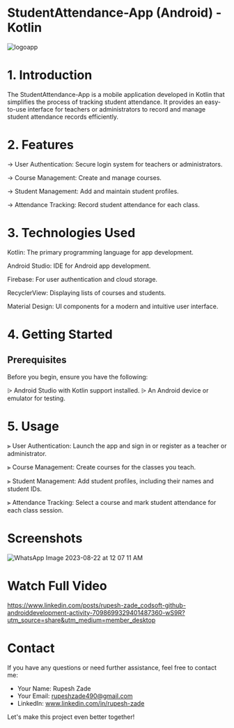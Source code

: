 # StudentAttendance-App (Android) - Kotlin

![logoapp](https://github.com/RupeshzadeRNZ/StudentAttendance-App/assets/124900974/06867852-fc51-4efe-ae68-9339d61b7a23)


# 1. Introduction
The StudentAttendance-App is a mobile application developed in Kotlin that simplifies the process of tracking student attendance.
It provides an easy-to-use interface for teachers or administrators to record and manage student attendance records efficiently.


# 2. Features
-> User Authentication: Secure login system for teachers or administrators.

-> Course Management: Create and manage courses.

-> Student Management: Add and maintain student profiles.

-> Attendance Tracking: Record student attendance for each class.


# 3. Technologies Used
Kotlin: The primary programming language for app development.

Android Studio: IDE for Android app development.

Firebase: For user authentication and cloud storage.

RecyclerView: Displaying lists of courses and students.

Material Design: UI components for a modern and intuitive user interface.


# 4. Getting Started
## Prerequisites
Before you begin, ensure you have the following:

⩥ Android Studio with Kotlin support installed.
⩥ An Android device or emulator for testing.


# 5. Usage
⫸ User Authentication: Launch the app and sign in or register as a teacher or administrator.

⫸ Course Management: Create courses for the classes you teach.

⫸ Student Management: Add student profiles, including their names and student IDs.

⫸ Attendance Tracking: Select a course and mark student attendance for each class session.


# Screenshots

![WhatsApp Image 2023-08-22 at 12 07 11 AM](https://github.com/RupeshzadeRNZ/StudentAttendance-App/assets/124900974/d31b7fa9-a82d-47f7-afdc-9e59554c0492)

# Watch Full Video 
https://www.linkedin.com/posts/rupesh-zade_codsoft-github-androiddevelopment-activity-7098699329401487360-wS9R?utm_source=share&utm_medium=member_desktop

# Contact 
If you have any questions or need further assistance, feel free to contact me:

- Your Name: Rupesh Zade
- Your Email: rupeshzade490@gmail.com
- LinkedIn: www.linkedin.com/in/rupesh-zade



Let's make this project even better together!
